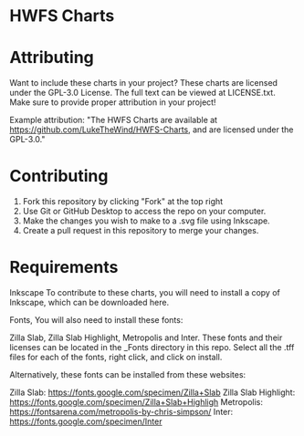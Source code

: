 # HWFS Charts

# Attributing
Want to include these charts in your project? These charts are licensed under the GPL-3.0 License. The full text can be viewed at LICENSE.txt. Make sure to provide proper attribution in your project!

Example attribution: "The HWFS Charts are available at https://github.com/LukeTheWind/HWFS-Charts, and are licensed under the GPL-3.0."

# Contributing
1. Fork this repository by clicking "Fork" at the top right
2. Use Git or GitHub Desktop to access the repo on your computer.
3. Make the changes you wish to make to a .svg file using Inkscape.
4. Create a pull request in this repository to merge your changes.

# Requirements
Inkscape
To contribute to these charts, you will need to install a copy of Inkscape, which can be downloaded here.

Fonts,
You will also need to install these fonts:

Zilla Slab,
Zilla Slab Highlight,
Metropolis and
Inter.
These fonts and their licenses can be located in the _Fonts directory in this repo. Select all the .tff files for each of the fonts, right click, and click on install.

Alternatively, these fonts can be installed from these websites:

Zilla Slab: https://fonts.google.com/specimen/Zilla+Slab
Zilla Slab Highlight: https://fonts.google.com/specimen/Zilla+Slab+Highligh
Metropolis: https://fontsarena.com/metropolis-by-chris-simpson/
Inter: https://fonts.google.com/specimen/Inter
